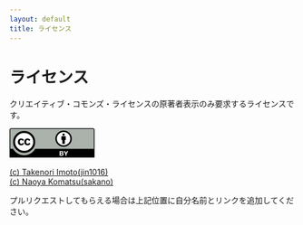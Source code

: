```yaml
---
layout: default
title: ライセンス
---
```

# ライセンス

クリエイティブ・コモンズ・ライセンスの原著者表示のみ要求するライセンスです。

[![CC BY](./img/by.png "CC BY")](http://creativecommons.org/licenses/by/4.0/deed.ja)

[(c) Takenori Imoto(jin1016)](https://github.com/jin1016)  
[(c) Naoya Komatsu(sakano)](https://github.com/sakano)

プルリクエストしてもらえる場合は上記位置に自分名前とリンクを追加してください。